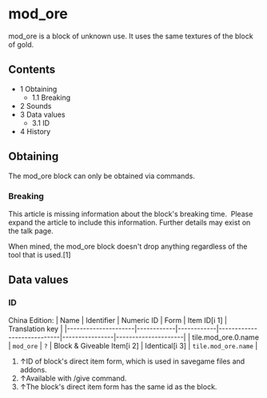 # mod_ore
mod_ore is a block of unknown use. It uses the same textures of the block of gold.

## Contents
- 1 Obtaining
	- 1.1 Breaking
- 2 Sounds
- 3 Data values
	- 3.1 ID
- 4 History

## Obtaining
The mod_ore block can only be obtained via commands.

### Breaking

  

This article is missing information about the block's breaking time. 
Please expand the article to include this information. Further details may exist on the talk page.


When mined, the mod_ore block doesn't drop anything regardless of the tool that is used.[1]

## Data values
### ID
China Edition:
| Name                | Identifier | Numeric ID | Form                       | Item ID[i 1]   | Translation key     |
|---------------------|------------|------------|----------------------------|----------------|---------------------|
| tile.mod_ore.0.name | `mod_ore`  | `?`        | Block & Giveable Item[i 2] | Identical[i 3] | `tile.mod_ore.name` |

1. ↑ID of block's direct item form, which is used in savegame files and addons.
2. ↑Available with /give command.
3. ↑The block's direct item form has the same id as the block.


